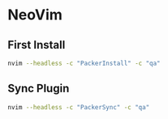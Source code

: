 # NeoVim


## First Install

```bash
nvim --headless -c "PackerInstall" -c "qa"
```


## Sync Plugin

```bash
nvim --headless -c "PackerSync" -c "qa"
